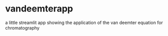 # vandeemterapp
a little streamlit app showing the application of the van deemter equation for chromatography
